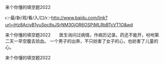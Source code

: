 来个你懂的填空题2022

👉最/新/观/看/入/口/👉http://www.baidu.com/link?url=jHz8AcivB1yuSpc8sJSrNM3GjOR6OSPiMLRbBTcVT1O&wd

来个你懂的填空题2022　　医生询问过病情，作病历记录。药还不能开，吩咐第二天一早空腹去验血。
一个男子的出奔，不只妨害了女子的心，也妨害了儿童的心。


来个你懂的填空题2022

